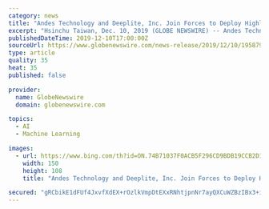 ```yaml
---
category: news
title: "Andes Technology and Deeplite, Inc. Join Forces to Deploy Highly Compact Deep Learning Models into Daily Life"
excerpt: "Hsinchu Taiwan, Dec. 10, 2019 (GLOBE NEWSWIRE) -- Andes Technology, a leading Asia-based supplier of high-performance low-power compact 32/64-bit RISC-V CPU cores and a founding Platinum member of the RISC-V Foundation, and Montreal based AI startup Deeplite, Inc., the creators of Lightweight Intelligence™ making deep learning AI models ..."
publishedDateTime: 2019-12-10T17:00:00Z
sourceUrl: https://www.globenewswire.com/news-release/2019/12/10/1958796/0/en/Andes-Technology-and-Deeplite-Inc-Join-Forces-to-Deploy-Highly-Compact-Deep-Learning-Models-into-Daily-Life.html
type: article
quality: 35
heat: 35
published: false

provider:
  name: GlobeNewswire
  domain: globenewswire.com

topics:
  - AI
  - Machine Learning

images:
  - url: https://www.bing.com/th?id=ON.74B71037F0ACB5F296CD9BDB19CCB2D1
    width: 150
    height: 108
    title: "Andes Technology and Deeplite, Inc. Join Forces to Deploy Highly Compact Deep Learning Models into Daily Life"

secured: "gRCbikE1dFUf4JxvfXdEX+rOzlkVmpDtEXxRNhtjpnNr7ayQXCuWZBzIBx3+iKDFXJVXXyJZTMB/mYPmiYv899x6ga97/Cnx0lg13Y/LVKZChK9H3CC0wIRxk8S2/fFzjmBPIcQ9tuyIITds1RBipuUWfifyOZsrCbZUubRPAiou3RVLJxK7jKd1FDvowKVY5klVDj17p0A8nKZbTxpk7DIu3RZnOcVBKbwowhdmftdb0oI2nxGjtDed07nMPvytK1ffIf+QQwB7diH1xYkpIQ==;SvvIVtSXd59MOw+Ika2kRA=="
---
```


